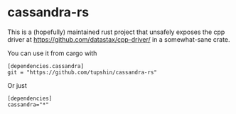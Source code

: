 # cassandra-rs

This is a (hopefully) maintained rust project that unsafely 
exposes the cpp driver at https://github.com/datastax/cpp-driver/
in a somewhat-sane crate. 

You can use it from cargo with

    [dependencies.cassandra]
    git = "https://github.com/tupshin/cassandra-rs"
    
Or just 

    [dependencies]
    cassandra="*"
